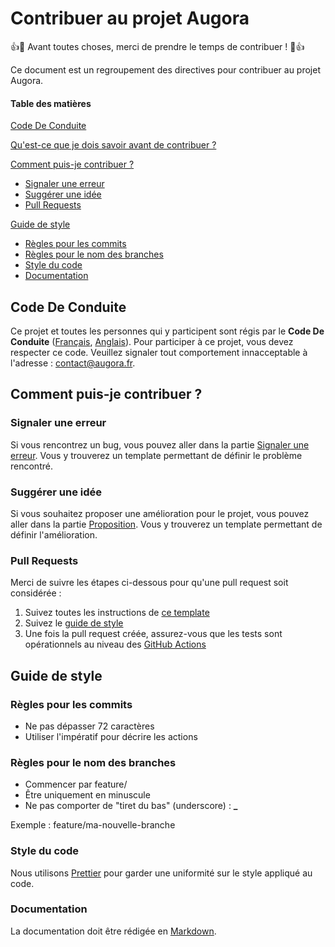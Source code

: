 # Contribuer au projet Augora

:+1::tada: Avant toutes choses, merci de prendre le temps de contribuer ! :tada::+1:

Ce document est un regroupement des directives pour contribuer au projet Augora.

#### Table des matières

[Code De Conduite](#Code-De-Conduite)

[Qu'est-ce que je dois savoir avant de contribuer ?](#Qu'est-ce-que-je-dois-savoir-avant-de-contribuer)

[Comment puis-je contribuer ?](#Comment-puis-je-contribuer)

- [Signaler une erreur](#Signaler-une-erreur)
- [Suggérer une idée](#Suggérer-une-idée)
- [Pull Requests](#pull-requests)

[Guide de style](#Guide-de-style)

- [Règles pour les commits](#Règles-pour-les-commits)
- [Règles pour le nom des branches](#Règles-pour-le-nom-des-branches)
- [Style du code](#Style-du-code)
- [Documentation](#documentation)

## Code De Conduite

Ce projet et toutes les personnes qui y participent sont régis par le **Code De Conduite** ([Français](CODE_OF_CONDUCT.french.md), [Anglais](CODE_OF_CONDUCT.md)). Pour participer à ce projet, vous devez respecter ce code. Veuillez signaler tout comportement innacceptable à l'adresse : [contact@augora.fr](mailto:contact@augora.fr).

## Comment puis-je contribuer ?

### Signaler une erreur

Si vous rencontrez un bug, vous pouvez aller dans la partie [Signaler une erreur](https://github.com/Augora/Augora/issues/new?assignees=KevinBacas%2C+pierretusseau&labels=bug&template=signaler-une-erreur.md&title=). Vous y trouverez un template permettant de définir le problème rencontré.

### Suggérer une idée

Si vous souhaitez proposer une amélioration pour le projet, vous pouvez aller dans la partie [Proposition](https://github.com/Augora/Augora/issues/new?assignees=KevinBacas%2C+pierretusseau&labels=proposition&template=proposition.md&title=). Vous y trouverez un template permettant de définir l'amélioration.

### Pull Requests

Merci de suivre les étapes ci-dessous pour qu'une pull request soit considérée :

1. Suivez toutes les instructions de [ce template](https://github.com/Augora/Augora/blob/develop/.github/pull_request_template.md)
2. Suivez le [guide de style](#Guide-de-style)
3. Une fois la pull request créée, assurez-vous que les tests sont opérationnels au niveau des [GitHub Actions](https://github.com/Augora/Augora/actions)

## Guide de style

### Règles pour les commits

- Ne pas dépasser 72 caractères
- Utiliser l'impératif pour décrire les actions

### Règles pour le nom des branches

- Commencer par feature/
- Être uniquement en minuscule
- Ne pas comporter de "tiret du bas" (underscore) : **\_**

Exemple : feature/ma-nouvelle-branche

### Style du code

Nous utilisons [Prettier](https://prettier.io/) pour garder une uniformité sur le style appliqué au code.

### Documentation

La documentation doit être rédigée en [Markdown](https://daringfireball.net/projects/markdown).
